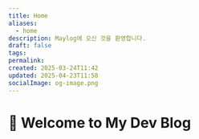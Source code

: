 ```yaml
---
title: Home
aliases:
  - home
description: Maylog에 오신 것을 환영합니다.
draft: false
tags: 
permalink: 
created: 2025-03-24T11:42
updated: 2025-04-23T11:58
socialImage: og-image.png
---
```


# 👋 Welcome to My Dev Blog
